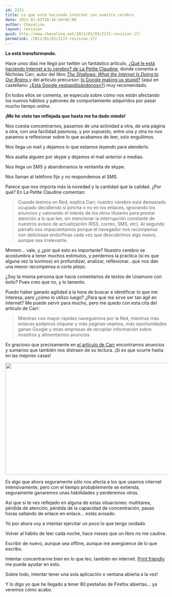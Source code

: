 ```yaml
---
id: 2221
title: Lo que está haciendo internet con nuestro cerebro
date: 2011-01-03T10:16:54+02:00
author: Chavalina
layout: revision
guid: http://www.chavalina.net/2011/01/03/2172-revision-17/
permalink: /2011/01/03/2172-revision-17/
---
```

**Lo está transformando.**

Hace unos días me llegó por twitter un fantástico artículo, [¿Qué le está haciendo Internet a tu cerebro? de La Petite Claudine](http://www.lapetiteclaudine.com/archives/014654.html), donde comenta a Nicholas Carr, autor del libro _[The Shallows: What the Internet Is Doing to Our Brains](http://www.amazon.com/gp/product/0393072223?ie=UTF8&tag=lapetiteclaud-20&linkCode=as2&camp=1789&creative=9325&creativeASIN=0393072223)_,y del artículo precursor: <a href="http://www.theatlantic.com/magazine/archive/2008/07/is-google-making-us-stupid/6868/" target="_blank">Is Google making us stupid?</a> (aquí en castellano: <a href="http://manuelgross.bligoo.com/content/view/608269/Que-le-esta-haciendo-Internet-a-nuestros-cerebros.html" target="_blank">¿Está Google «estupidizándonos»?</a>) muy recomendado.

En todos ellos se comenta, se especula sobre cómo nos están afectando los nuevos hábitos y patrones de comportamiento adquiridos por pasar mucho tiempo _online._

**¡Me he visto tan reflejada que hasta me ha dado miedo!**

Nos cuesta concentrarnos, pasamos de una actividad a otra, de una página a otra, con una facilidad pasmosa, y por supuesto, entre una y otra no nos paramos a reflexionar sobre lo que acabamos de leer, solo engullimos.

Nos llega un mail y dejamos lo que estamos leyendo para atenderlo.

Nos asalta alguien por skype y dejamos el mail anterior a medias.

Nos llega un SMS y abandonamos la ventanita de skype.

Nos llaman al teléfono fijo y no respondemos al SMS.

Parece que nos importa más la novedad y la cantidad que la calidad. ¿Por qué? En La Petite Claudine comentan:

> Cuando leemos en Red, explica Carr, nuestro cerebro está demasiado ocupado decidiendo si pincha o no en los enlaces, ignorando los anuncios y valorando el interés de los otros titulares para prestar atención a lo que lee, sin mencionar la interrupción constante de nuestros avisos de actualización (RSS, correo, SMS, etc). Al segundo párrafo nos impacientamos porque el navegador nos recompensa con deliciosas endorfinas cada vez que descubrimos algo nuevo, aunque sea irrelevante.

Mmmm&#8230; vale, y ¿por qué esto es importante? Nuestro cerebro se acostumbra a tener muchos estímulos, y perdemos la práctica (si es que alguna vez la tuvimos) en profundizar, analizar, reflexionar&#8230;que nos dan una menor recompensa _a corto plazo_.

¿Soy la misma persona que hacía comentarios de textos de Unamuno con éxito? Pues creo que no, y lo lamento.

Puedo haber ganado agilidad a la hora de buscar e identificar lo que me interesa, pero ¿cómo lo utilizo luego? ¿Para qué me sirve ser tan ágil en internet? Me puede servir para mucho, pero me quedo con esta cita del artículo de Carr:

> Mientras con mayor rapidez naveguemos por la Red, mientras más enlaces podamos cliquear y más páginas veamos, más oportunidades ganan Google y otras empresas de recopilar información sobre nosotros y alimentarnos anuncios.

Es gracioso que precisamente en <a href="http://www.theatlantic.com/magazine/archive/2008/07/is-google-making-us-stupid/6868/" target="_blank">el artículo de Carr</a> encontramos anuncios y sumarios que también nos distraen de su lectura. ¡Si es que ocurre hasta en las mejores casas!

<p style="text-align: center;">
  <a href="http://www.chavalina.net/imagenes/2010/12/is-google-making-us-stupid.png"><img class="size-full wp-image-2192  aligncenter" title="is-google-making-us-stupid" src="http://www.chavalina.net/imagenes/2010/12/is-google-making-us-stupid.png" alt="" width="529" height="348" srcset="http://www.chavalina.net/imagenes/2010/12/is-google-making-us-stupid.png 529w, http://www.chavalina.net/imagenes/2010/12/is-google-making-us-stupid-300x197.png 300w, http://www.chavalina.net/imagenes/2010/12/is-google-making-us-stupid-500x328.png 500w" sizes="(max-width: 529px) 100vw, 529px" /></a>
</p>

Es algo que ahora seguramente sólo nos afecta a los que usamos internet intensivamente, pero con el tiempo probablemente se extienda, seguramente ganaremos unas habilidades y perderemos otras.

Así que si te ves reflejado en alguna de estas situaciones: multitarea, pérdida de atención, pérdida de la capacidad de concentración, pasas horas saltando de enlace en enlace&#8230; estás avisado.

Yo por ahora voy a intentar ejercitar un poco lo que tengo oxidado.

Volver al hábito de leer cada noche, hace meses que un libro no me cautiva.

Escribir de nuevo, aunque sea offline, aunque me avergüence de lo que escribo.

Intentar concentrarme bien en lo que leo, también en internet. <a href="http://www.printfriendly.com/" target="_blank">Print friendly</a> me puede ayudar en esto.

Sobre todo, intentar tener una sola aplicación o ventana abierta a la vez!

Y lo digo yo que he llegado a tener 80 pestañas de Firefox abiertas&#8230; ya veremos cómo acabo.